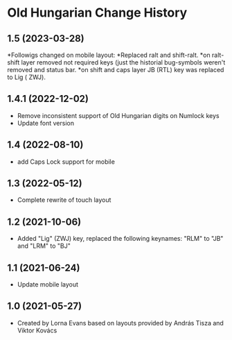 Old Hungarian Change History
====================
1.5 (2023-03-28)
-----------------
*Followigs changed on mobile layout:
*Replaced ralt and shift-ralt.
*on ralt-shift layer removed not required keys (just the historial bug-symbols weren't removed and status bar.
*on shift and caps layer JB (RTL) key was replaced to Lig ( ZWJ).

1.4.1 (2022-12-02)
----------------
* Remove inconsistent support of Old Hungarian digits on Numlock keys
* Update font version

1.4 (2022-08-10)
----------------
* add Caps Lock support for mobile

1.3 (2022-05-12)
----------------
* Complete rewrite of touch layout

1.2 (2021-10-06)
----------------
* Added "Lig" (ZWJ) key, replaced the following keynames: "RLM" to "JB" and "LRM" to "BJ"

1.1 (2021-06-24)
----------------
* Update mobile layout

1.0 (2021-05-27)
----------------
* Created by Lorna Evans based on layouts provided by András Tisza and Viktor Kovács
